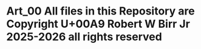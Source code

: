 # Art_00 All files in this Repository are Copyright U+00A9 Robert W Birr Jr 2025-2026 all rights reserved
